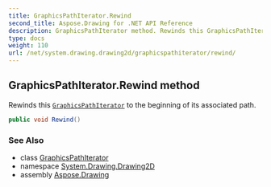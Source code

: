 ```yaml
---
title: GraphicsPathIterator.Rewind
second_title: Aspose.Drawing for .NET API Reference
description: GraphicsPathIterator method. Rewinds this GraphicsPathIterator to the beginning of its associated path
type: docs
weight: 110
url: /net/system.drawing.drawing2d/graphicspathiterator/rewind/
---
```

## GraphicsPathIterator.Rewind method

Rewinds this [`GraphicsPathIterator`](../) to the beginning of its associated path.

```csharp
public void Rewind()
```

### See Also

* class [GraphicsPathIterator](../)
* namespace [System.Drawing.Drawing2D](../../graphicspathiterator/)
* assembly [Aspose.Drawing](../../../)


